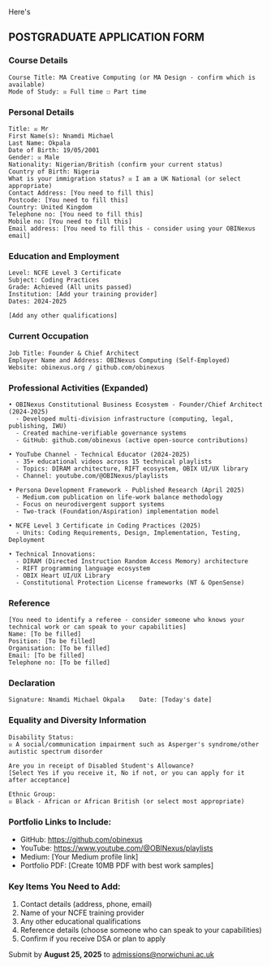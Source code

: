 Here's
## POSTGRADUATE APPLICATION FORM

### Course Details
```
Course Title: MA Creative Computing (or MA Design - confirm which is available)
Mode of Study: ☒ Full time ☐ Part time
```

### Personal Details
```
Title: ☒ Mr
First Name(s): Nnamdi Michael
Last Name: Okpala
Date of Birth: 19/05/2001
Gender: ☒ Male
Nationality: Nigerian/British (confirm your current status)
Country of Birth: Nigeria
What is your immigration status? ☒ I am a UK National (or select appropriate)
Contact Address: [You need to fill this]
Postcode: [You need to fill this]
Country: United Kingdom
Telephone no: [You need to fill this]
Mobile no: [You need to fill this]
Email address: [You need to fill this - consider using your OBINexus email]
```

### Education and Employment
```
Level: NCFE Level 3 Certificate
Subject: Coding Practices
Grade: Achieved (All units passed)
Institution: [Add your training provider]
Dates: 2024-2025

[Add any other qualifications]
```

### Current Occupation
```
Job Title: Founder & Chief Architect
Employer Name and Address: OBINexus Computing (Self-Employed)
Website: obinexus.org / github.com/obinexus
```

### Professional Activities (Expanded)
```
• OBINexus Constitutional Business Ecosystem - Founder/Chief Architect (2024-2025)
  - Developed multi-division infrastructure (computing, legal, publishing, IWU)
  - Created machine-verifiable governance systems
  - GitHub: github.com/obinexus (active open-source contributions)

• YouTube Channel - Technical Educator (2024-2025)
  - 35+ educational videos across 15 technical playlists
  - Topics: DIRAM architecture, RIFT ecosystem, OBIX UI/UX library
  - Channel: youtube.com/@OBINexus/playlists

• Persona Development Framework - Published Research (April 2025)
  - Medium.com publication on life-work balance methodology
  - Focus on neurodivergent support systems
  - Two-track (Foundation/Aspiration) implementation model

• NCFE Level 3 Certificate in Coding Practices (2025)
  - Units: Coding Requirements, Design, Implementation, Testing, Deployment

• Technical Innovations:
  - DIRAM (Directed Instruction Random Access Memory) architecture
  - RIFT programming language ecosystem
  - OBIX Heart UI/UX Library
  - Constitutional Protection License frameworks (NT & OpenSense)
```

### Reference
```
[You need to identify a referee - consider someone who knows your technical work or can speak to your capabilities]
Name: [To be filled]
Position: [To be filled]
Organisation: [To be filled]
Email: [To be filled]
Telephone no: [To be filled]
```

### Declaration
```
Signature: Nnamdi Michael Okpala    Date: [Today's date]
```

### Equality and Diversity Information
```
Disability Status:
☒ A social/communication impairment such as Asperger's syndrome/other autistic spectrum disorder

Are you in receipt of Disabled Student's Allowance? 
[Select Yes if you receive it, No if not, or you can apply for it after acceptance]

Ethnic Group:
☒ Black - African or African British (or select most appropriate)
```

### Portfolio Links to Include:
- GitHub: https://github.com/obinexus
- YouTube: https://www.youtube.com/@OBINexus/playlists  
- Medium: [Your Medium profile link]
- Portfolio PDF: [Create 10MB PDF with best work samples]

### Key Items You Need to Add:
1. Contact details (address, phone, email)
2. Name of your NCFE training provider
3. Any other educational qualifications
4. Reference details (choose someone who can speak to your capabilities)
5. Confirm if you receive DSA or plan to apply

Submit by **August 25, 2025** to admissions@norwichuni.ac.uk
